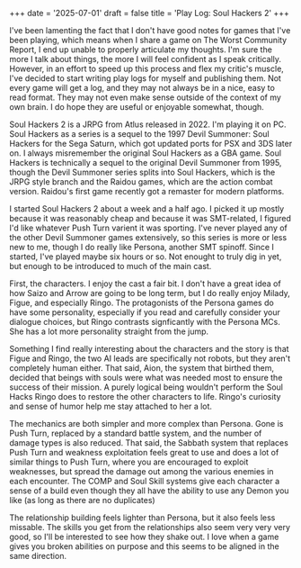 +++
date = '2025-07-01'
draft = false
title = 'Play Log: Soul Hackers 2'
+++

I've been lamenting the fact that I don't have good notes for games that I've been playing, which means when I share a game on The Worst Community Report, I end up unable to properly articulate my thoughts. I'm sure the more I talk about things, the more I will feel confident as I speak critically. However, in an effort to speed up this process and flex my critic's muscle, I've decided to start writing play logs for myself and publishing them. Not every game will get a log, and they may not always be in a nice, easy to read format. They may not even make sense outside of the context of my own brain. I do hope they are useful or enjoyable somewhat, though.

Soul Hackers 2 is a JRPG from Atlus released in 2022. I'm playing it on PC. Soul Hackers as a series is a sequel to the 1997 Devil Summoner: Soul Hackers for the Sega Saturn, which got updated ports for PSX and 3DS later on. I always misremember the original Soul Hackers as a GBA game. Soul Hackers is technically a sequel to the original Devil Summoner from 1995, though the Devil Summoner series splits into Soul Hackers, which is the JRPG style branch and the Raidou games, which are the action combat version. Raidou's first game recently got a remaster for modern platforms.

I started Soul Hackers 2 about a week and a half ago. I picked it up mostly because it was reasonably cheap and because it was SMT-related, I figured I'd like whatever Push Turn varient it was sporting. I've never played any of the other Devil Summoner games extensively, so this series is more or less new to me, though I do really like Persona, another SMT spinoff. Since I started, I've played maybe six hours or so. Not enought to truly dig in yet, but enough to be introduced to much of the main cast.

First, the characters. I enjoy the cast a fair bit. I don't have a great idea of how Saizo and Arrow are going to be long term, but I do really enjoy Milady, Figue, and especially Ringo. The protagonists of the Persona games do have some personality, especially if you read and carefully consider your dialogue choices, but Ringo contrasts signficantly with the Persona MCs. She has a lot more personality straight from the jump.

Something I find really interesting about the characters and the story is that Figue and Ringo, the two AI leads are specifically not robots, but they aren't completely human either. That said, Aion, the system that birthed them, decided that beings with souls were what was needed most to ensure the success of their mission. A purely logical being wouldn't perform the Soul Hacks Ringo does to restore the other characters to life. Ringo's curiosity and sense of humor help me stay attached to her a lot.

The mechanics are both simpler and more complex than Persona. Gone is Push Turn, replaced by a standard battle system, and the number of damage types is also reduced. That said, the Sabbath system that replaces Push Turn and weakness exploitation feels great to use and does a lot of similar things to Push Turn, where you are encouraged to exploit weaknesses, but spread the damage out among the various enemies in each encounter. The COMP and Soul Skill systems give each character a sense of a build even though they all have the ability to use any Demon you like (as long as there are no duplicates)

The relationship building feels lighter than Persona, but it also feels less missable. The skills you get from the relationships also seem very  very very good, so I'll be interested to see how they shake out. I love when a game gives you broken abilities on purpose and this seems to be aligned in the same direction.